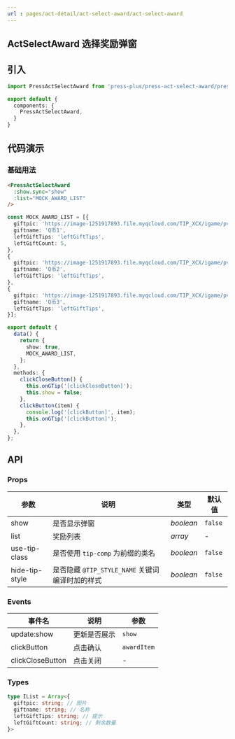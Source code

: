 ```yaml
---
url : pages/act-detail/act-select-award/act-select-award
---
```


## ActSelectAward 选择奖励弹窗


## 引入

```ts
import PressActSelectAward from 'press-plus/press-act-select-award/press-act-select-award';

export default {
  components: {
    PressActSelectAward,
  }
}
```

## 代码演示

### 基础用法

```html
<PressActSelectAward
  :show.sync="show"
  :list="MOCK_AWARD_LIST"
/>
```

```ts
const MOCK_AWARD_LIST = [{
  giftpic: 'https://image-1251917893.file.myqcloud.com/TIP_XCX/igame/pvp/qb.png',
  giftname: 'Q币1',
  leftGiftTips: 'leftGiftTips',
  leftGiftCount: 5,
},
{
  giftpic: 'https://image-1251917893.file.myqcloud.com/TIP_XCX/igame/pvp/qb.png',
  giftname: 'Q币2',
  leftGiftTips: 'leftGiftTips',
},
{
  giftpic: 'https://image-1251917893.file.myqcloud.com/TIP_XCX/igame/pvp/qb.png',
  giftname: 'Q币3',
  leftGiftTips: 'leftGiftTips',
}];

export default {
  data() {
    return {
      show: true,
      MOCK_AWARD_LIST,
    };
  },
  methods: {
    clickCloseButton() {
      this.onGTip('[clickCloseButton]');
      this.show = false;
    },
    clickButton(item) {
      console.log('[clickButton]', item);
      this.onGTip('[clickButton]');
    },
  },
};
```

## API

### Props

| 参数           | 说明                                            | 类型      | 默认值  |
| -------------- | ----------------------------------------------- | --------- | ------- |
| show           | 是否显示弹窗                                    | _boolean_ | `false` |
| list           | 奖励列表                                        | _array_   | -       |
| use-tip-class  | 是否使用 `tip-comp` 为前缀的类名                | _boolean_ | `false` |
| hide-tip-style | 是否隐藏 `@TIP_STYLE_NAME` 关键词编译时加的样式 | _boolean_ | `false` |


### Events

| 事件名           | 说明         | 参数        |
| ---------------- | ------------ | ----------- |
| update:show      | 更新是否展示 | `show`      |
| clickButton      | 点击确认     | `awardItem` |
| clickCloseButton | 点击关闭     | -           |

### Types

```ts
type IList = Array<{
  giftpic: string; // 图片
  giftname: string; // 名称
  leftGiftTips: string; // 提示
  leftGiftCount: string; // 剩余数量
}>
```
